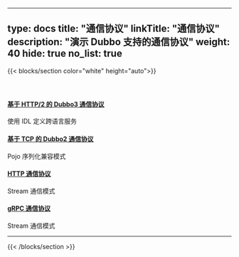 
---
type: docs
title: "通信协议"
linkTitle: "通信协议"
description: "演示 Dubbo 支持的通信协议"
weight: 40
hide: true
no_list: true
---

{{< blocks/section color="white" height="auto">}}
<div class="td-content list-page">
    <div class="lead"></div><header class="article-meta">
    </header><div class="row">
    <div class="col-sm col-md-6 mb-4 mb-md-0">
        <div class="h-100 card shadow" href="#">
            <div class="card-body">
                <h4 class="card-title">
                    <a href='{{< relref "./triple/" >}}'>基于 HTTP/2 的 Dubbo3 通信协议</a>
                </h4>
                <p>使用 IDL 定义跨语言服务</p>
            </div>
        </div>
    </div>
    <div class="col-sm col-md-6 mb-4 mb-md-0">
        <div class="h-100 card shadow" href="#">
            <div class="card-body">
                <h4 class="card-title">
                     <a href='{{< relref "./triple/" >}}'>基于 TCP 的 Dubbo2 通信协议</a>
                </h4>
                <p>Pojo 序列化兼容模式</p>
            </div>
        </div>
    </div>
    <div class="col-sm col-md-6 mb-4 mb-md-0">
        <div class="h-100 card shadow" href="#">
            <div class="card-body">
                <h4 class="card-title">
                     <a href='{{< relref "./triple/" >}}'>HTTP 通信协议</a>
                </h4>
                <p>Stream 通信模式</p>
            </div>
        </div>
    </div>
    <div class="col-sm col-md-6 mb-4 mb-md-0">
        <div class="h-100 card shadow" href="#">
            <div class="card-body">
                <h4 class="card-title">
                     <a href='{{< relref "./triple/" >}}'>gRPC 通信协议</a>
                </h4>
                <p>Stream 通信模式</p>
            </div>
        </div>
    </div>
</div>
<hr>
</div>

{{< /blocks/section >}}